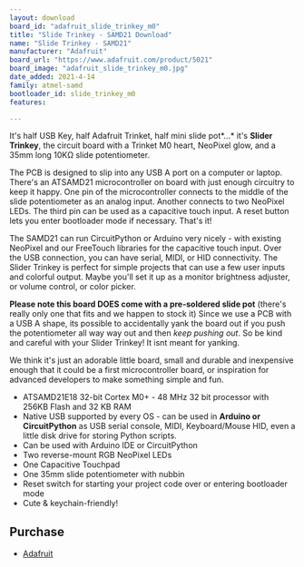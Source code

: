 ```yaml
---
layout: download
board_id: "adafruit_slide_trinkey_m0"
title: "Slide Trinkey - SAMD21 Download"
name: "Slide Trinkey - SAMD21"
manufacturer: "Adafruit"
board_url: "https://www.adafruit.com/product/5021"
board_image: "adafruit_slide_trinkey_m0.jpg"
date_added: 2021-4-14
family: atmel-samd
bootloader_id: slide_trinkey_m0
features:

---
```


It's half USB Key, half Adafruit Trinket, half mini slide pot*...* it's **Slider Trinkey**, the circuit board with a Trinket M0 heart, NeoPixel glow, and a 35mm long 10KΩ slide potentiometer. 

The PCB is designed to slip into any USB A port on a computer or laptop. There's an ATSAMD21 microcontroller on board with just enough circuitry to keep it happy. One pin of the microcontroller connects to the middle of the slide potentiometer as an analog input. Another connects to two NeoPixel LEDs. The third pin can be used as a capacitive touch input. A reset button lets you enter bootloader mode if necessary. That's it!

The SAMD21 can run CircuitPython or Arduino very nicely - with existing NeoPixel and our FreeTouch libraries for the capacitive touch input. Over the USB connection, you can have serial, MIDI, or HID connectivity. The Slider Trinkey is perfect for simple projects that can use a few user inputs and colorful output. Maybe you'll set it up as a monitor brightness adjuster, or volume control, or color picker.

**Please note this board DOES come with a pre-soldered slide pot** (there's really only one that fits and we happen to stock it) Since we use a PCB with a USB A shape, its possible to accidentally yank the board out if you push the potentiometer all way way out and then *keep pushing out*. So be kind and careful with your Slider Trinkey! It isnt meant for yanking.

We think it's just an adorable little board, small and durable and inexpensive enough that it could be a first microcontroller board, or inspiration for advanced developers to make something simple and fun.

- ATSAMD21E18 32-bit Cortex M0+ - 48 MHz 32 bit processor with 256KB Flash and 32 KB RAM
- Native USB supported by every OS - can be used in **Arduino or CircuitPython** as USB serial console, MIDI, Keyboard/Mouse HID, even a little disk drive for storing Python scripts.
- Can be used with Arduino IDE or CircuitPython
- Two reverse-mount RGB NeoPixel LEDs
- One Capacitive Touchpad
- One 35mm slide potentiometer with nubbin
- Reset switch for starting your project code over or entering bootloader mode
- Cute & keychain-friendly!

## Purchase

* [Adafruit](https://www.adafruit.com/product/5021)
